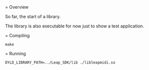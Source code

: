= Overview

So far, the start of a library.

The library is also executable for now just to show a test application.

= Compiling

`make`

= Running

`DYLD_LIBRARY_PATH=../Leap_SDK/lib ./libleapmidi.so`
